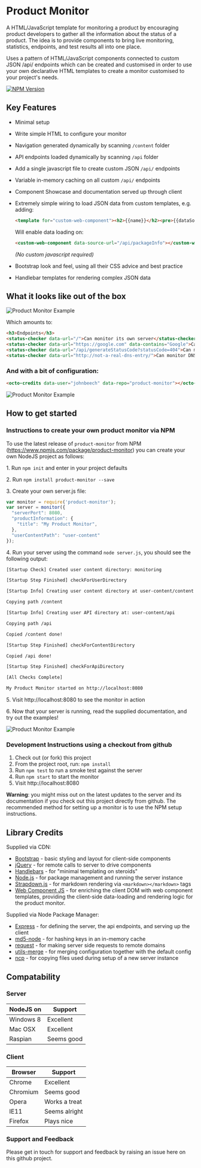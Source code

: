 Product Monitor
===============

A HTML/JavaScript template for monitoring a product by encouraging product developers to gather all the information about the status of a product. The idea is to provide components to bring live monitoring, statistics, endpoints, and test results all into one place.

Uses a pattern of HTML/JavaScript components connected to custom JSON /api/ endpoints which can be created and customised in order to use your own declarative HTML templates to create a monitor customised to your project's needs.

[![NPM Version](https://badge.fury.io/js/product-monitor.svg)](http://badge.fury.io/js/product-monitor)

Key Features
------------
* Minimal setup
* Write simple HTML to configure your monitor
* Navigation generated dynamically by scanning `/content` folder
* API endpoints loaded dynamically by scanning `/api` folder
* Add a single javascript file to create custom JSON `/api/` endpoints
* Variable in-memory caching on all custom `/api/` endpoints
* Component Showcase and documentation served up through client
* Extremely simple wiring to load JSON data from custom templates, e.g. adding:
    ```html
    <template for="custom-web-component"><h2>{{name}}</h2><pre>{{dataSourceData}}</pre></template>
    ```
    Will enable data loading on:
    ```html
    <custom-web-component data-source-url="/api/packageInfo"></custom-web-component>
    ```
    *(No custom javascript required)*

* Bootstrap look and feel, using all their CSS advice and best practice
* Handlebar templates for rendering complex JSON data

What it looks like out of the box
---------------------------------

![Product Monitor Example](images/product-monitor-example.png)

Which amounts to:
```html
<h3>Endpoints</h3>
<status-checker data-url="/">Can monitor its own server</status-checker>
<status-checker data-url="https://google.com" data-contains="Google">Can monitor google</status-checker>
<status-checker data-url="/api/generateStatusCode?statusCode=404">Can monitor for 404's</status-checker>
<status-checker data-url="http://not-a-real-dns-entry/">Can monitor DNS not found errors</status-checker>
```

### And with a bit of configuration:
```html
<octo-credits data-user="johnbeech" data-repo="product-monitor"></octo-credits>
```
![Product Monitor Example](images/product-monitor-credits.png)

How to get started
------------------

### Instructions to create your own product monitor via NPM

To use the latest release of `product-monitor` from NPM (https://www.npmjs.com/package/product-monitor) you can create your own NodeJS project as follows:

1\. Run `npm init` and enter in your project defaults

2\. Run `npm install product-monitor --save`  

3\. Create your own server.js file:  
```js
var monitor = require('product-monitor');
var server = monitor({
  "serverPort": 8080,
  "productInformation": {
    "title": "My Product Monitor",
  },
  "userContentPath": "user-content"
});
```
4\. Run your server using the command `node server.js`, you should see the following output:
```sh
[Startup Check] Created user content directory: monitoring

[Startup Step Finished] checkForUserDirectory

[Startup Info] Creating user content directory at user-content/content

Copying path /content

[Startup Info] Creating user API directory at: user-content/api

Copying path /api

Copied /content done!

[Startup Step Finished] checkForContentDirectory

Copied /api done!

[Startup Step Finished] checkForApiDirectory

[All Checks Complete]

My Product Monitor started on http://localhost:8080
```
5\.	Visit http://localhost:8080 to see the monitor in action

6\. Now that your server is running, read the supplied documentation, and try out the examples!

![Product Monitor Example](images/product-monitor-documentation-example.png)

### Development Instructions using a checkout from github

1.	Check out (or fork) this project
2.	From the project root, run: `npm install`
3.  Run `npm test` to run a smoke test against the server
4.	Run `npm start` to start the monitor
5.	Visit http://localhost:8080

**Warning**: you might miss out on the latest updates to the server and its documentation if you check out this project directly from github. The recommended method for setting up a monitor is to use the NPM setup instructions.

Library Credits
---------------
Supplied via CDN:
- [Bootstrap](http://getbootstrap.com/) - basic styling and layout for client-side components
- [jQuery](https://jquery.com/) - for remote calls to server to drive components
- [Handlebars](http://handlebarsjs.com/) - for "minimal templating on steroids"
- [Node.js](https://nodejs.org/) - for package management and running the server instance
- [Strapdown.js](http://strapdownjs.com/) - for markdown rendering via `<markdown></markdown>` tags
- [Web Component JS](https://github.com/connected-web/web-component-js) - for enriching the client DOM with web component templates, providing the client-side data-loading and rendering logic for the product monitor.

Supplied via Node Package Manager:
- [Express](http://expressjs.com/) - for defining the server, the api endpoints, and serving up the client
- [md5-node](https://www.npmjs.com/package/md5-node) - for hashing keys in an in-memory cache
- [request](https://www.npmjs.com/package/request) - for making server side requests to remote domains
- [utils-merge](https://www.npmjs.com/package/utils-merge) - for merging configuration together with the default config
- [ncp](https://www.npmjs.com/package/npc) - for copying files used during setup of a new server instance

Compatability
----------------
### Server

| NodeJS on | Support                       |
|-----------|-------------------------------|
| Windows 8 | Excellent                     |
| Mac OSX   | Excellent                     |
| Raspian   | Seems good                    |

### Client

| Browser  | Support                        |
|----------|--------------------------------|
| Chrome   | Excellent                      |
| Chromium | Seems good                     |
| Opera    | Works a treat                  |
| IE11     | Seems alright                  |
| Firefox  | Plays nice                     |

### Support and Feedback

Please get in touch for support and feedback by raising an issue here on this github project.
